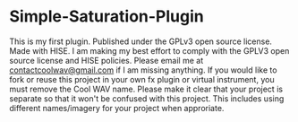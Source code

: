 # Simple-Saturation-Plugin
This is my first plugin. Published under the GPLv3 open source license. Made with HISE.
I am making my best effort to comply with the GPLV3 open source license and HISE policies.
Please email me at contactcoolwav@gmail.com if I am missing anything.
If you would like to fork or reuse this project in your own fx plugin or virtual instrument, you must remove the Cool WAV name. Please make it clear that your project is separate so that it won't be confused with this project. This includes using different names/imagery for your project when approriate.

